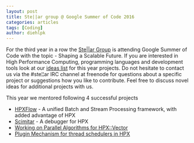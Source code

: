 ```yaml
---
layout: post
title: Ste||ar group @ Google Summer of Code 2016
categories: articles
tags: [Coding]
author: diehlpk
---
```

For the third year in a row the <a href="http://stellar-group.org/">Ste||ar Group</a> is attending Google Summer of Code with the topic - Shaping a Scalable Future. If you are interested in High Performance Computing, programming languages and development tools look at our <a href="https://github.com/STEllAR-GROUP/hpx/wiki/GSoC-2016-Project-Ideas">ideas list</a> for this year projects. Do not hesitate to contact us via the &#35;ste&#166;&#166;ar IRC channel at freenode for questions about a specific project or suggestions how you like to contribute. Feel free to discuss novel ideas for additional projects with us.

This year we mentored following 4 successful projects

* [HPXFlow](https://github.com/STEllAR-GROUP/hpxflow) - A unified Batch and Stream Processing framework, with added advantage of HPX
* [Scimitar](https://github.com/STEllAR-GROUP/scimitar) - A debugger for HPX
* [Working on Parallel Algorithms for HPX::Vector](https://github.com/STEllAR-GROUP/hpx/wiki/GSoC-2016-Project-Ideas#work-on-parallel-algorithms-for-hpx) 
* [Plugin Mechanism for thread schedulers in HPX](https://github.com/STEllAR-GROUP/hpx/wiki/GSoC-2016-Project-Ideas#implement-a-plugin-mechanism-for-thread-schedulers)
